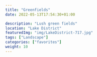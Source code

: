 ```yaml
---
title: "Greenfields"
date: 2022-05-13T17:54:30+01:00

description: "Lush green fields"
location: "Lake District"
featuredImg: "img/LakeDistrict-717.jpg"
tags: ["Landscape"]
categories: ["favorites"]
weight: 10
---
```


